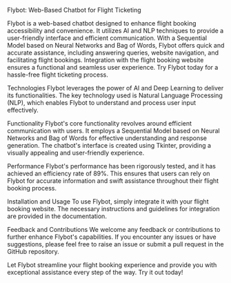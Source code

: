 
Flybot: Web-Based Chatbot for Flight Ticketing


Flybot is a web-based chatbot designed to enhance flight booking accessibility and convenience. It utilizes AI and NLP techniques to provide a user-friendly interface and efficient communication. With a Sequential Model based on Neural Networks and Bag of Words, Flybot offers quick and accurate assistance, including answering queries, website navigation, and facilitating flight bookings. Integration with the flight booking website ensures a functional and seamless user experience. Try Flybot today for a hassle-free flight ticketing process.

Technologies
Flybot leverages the power of AI and Deep Learning to deliver its functionalities. The key technology used is Natural Language Processing (NLP), which enables Flybot to understand and process user input effectively.

Functionality
Flybot's core functionality revolves around efficient communication with users. It employs a Sequential Model based on Neural Networks and Bag of Words for effective understanding and response generation. The chatbot's interface is created using Tkinter, providing a visually appealing and user-friendly experience.

Performance
Flybot's performance has been rigorously tested, and it has achieved an efficiency rate of 89%. This ensures that users can rely on Flybot for accurate information and swift assistance throughout their flight booking process.

Installation and Usage
To use Flybot, simply integrate it with your flight booking website. The necessary instructions and guidelines for integration are provided in the documentation.

Feedback and Contributions
We welcome any feedback or contributions to further enhance Flybot's capabilities. If you encounter any issues or have suggestions, please feel free to raise an issue or submit a pull request in the GitHub repository.

Let Flybot streamline your flight booking experience and provide you with exceptional assistance every step of the way. Try it out today!
